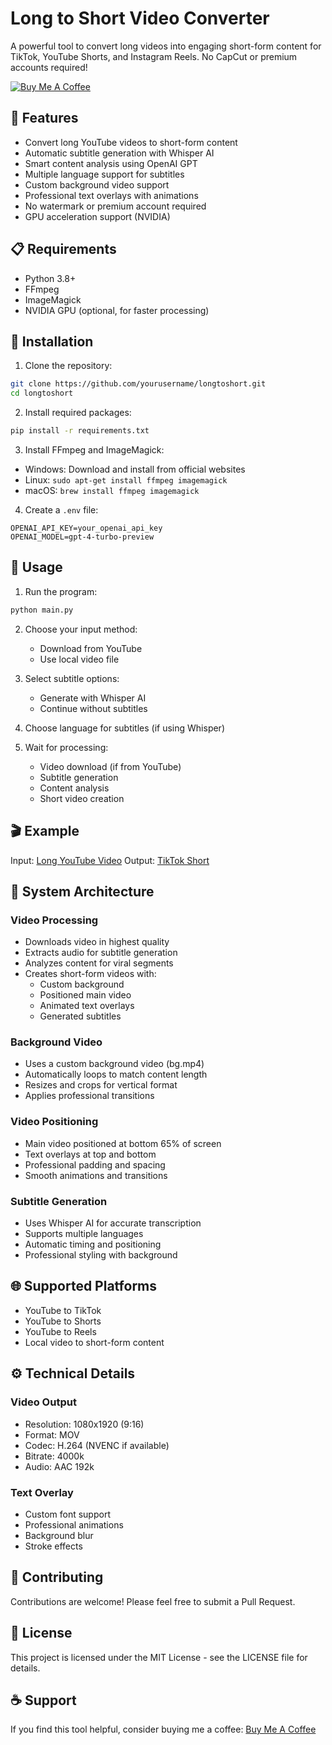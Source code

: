 # Long to Short Video Converter

A powerful tool to convert long videos into engaging short-form content for TikTok, YouTube Shorts, and Instagram Reels. No CapCut or premium accounts required!

[![Buy Me A Coffee](https://img.shields.io/badge/Buy%20Me%20A%20Coffee-FFDD00?style=for-the-badge&logo=buy-me-a-coffee&logoColor=black)](https://buymeacoffee.com/ramazanserifakbuz)

## 🌟 Features

- Convert long YouTube videos to short-form content
- Automatic subtitle generation with Whisper AI
- Smart content analysis using OpenAI GPT
- Multiple language support for subtitles
- Custom background video support
- Professional text overlays with animations
- No watermark or premium account required
- GPU acceleration support (NVIDIA)

## 📋 Requirements

- Python 3.8+
- FFmpeg
- ImageMagick
- NVIDIA GPU (optional, for faster processing)

## 🚀 Installation

1. Clone the repository:
```bash
git clone https://github.com/yourusername/longtoshort.git
cd longtoshort
```

2. Install required packages:
```bash
pip install -r requirements.txt
```

3. Install FFmpeg and ImageMagick:
- Windows: Download and install from official websites
- Linux: `sudo apt-get install ffmpeg imagemagick`
- macOS: `brew install ffmpeg imagemagick`

4. Create a `.env` file:
```env
OPENAI_API_KEY=your_openai_api_key
OPENAI_MODEL=gpt-4-turbo-preview
```

## 🎥 Usage

1. Run the program:
```bash
python main.py
```

2. Choose your input method:
   - Download from YouTube
   - Use local video file

3. Select subtitle options:
   - Generate with Whisper AI
   - Continue without subtitles

4. Choose language for subtitles (if using Whisper)

5. Wait for processing:
   - Video download (if from YouTube)
   - Subtitle generation
   - Content analysis
   - Short video creation

## 🎬 Example

Input: [Long YouTube Video](https://www.youtube.com/watch?v=example)
Output: [TikTok Short](https://www.tiktok.com/@astrolojiyorumlari/video/7514114086037130497)

## 🔧 System Architecture

### Video Processing
- Downloads video in highest quality
- Extracts audio for subtitle generation
- Analyzes content for viral segments
- Creates short-form videos with:
  - Custom background
  - Positioned main video
  - Animated text overlays
  - Generated subtitles

### Background Video
- Uses a custom background video (bg.mp4)
- Automatically loops to match content length
- Resizes and crops for vertical format
- Applies professional transitions

### Video Positioning
- Main video positioned at bottom 65% of screen
- Text overlays at top and bottom
- Professional padding and spacing
- Smooth animations and transitions

### Subtitle Generation
- Uses Whisper AI for accurate transcription
- Supports multiple languages
- Automatic timing and positioning
- Professional styling with background

## 🌐 Supported Platforms

- YouTube to TikTok
- YouTube to Shorts
- YouTube to Reels
- Local video to short-form content

## ⚙️ Technical Details

### Video Output
- Resolution: 1080x1920 (9:16)
- Format: MOV
- Codec: H.264 (NVENC if available)
- Bitrate: 4000k
- Audio: AAC 192k

### Text Overlay
- Custom font support
- Professional animations
- Background blur
- Stroke effects

## 🤝 Contributing

Contributions are welcome! Please feel free to submit a Pull Request.

## 📝 License

This project is licensed under the MIT License - see the LICENSE file for details.

## ☕ Support

If you find this tool helpful, consider buying me a coffee:
[Buy Me A Coffee](https://buymeacoffee.com/ramazanserifakbuz) 